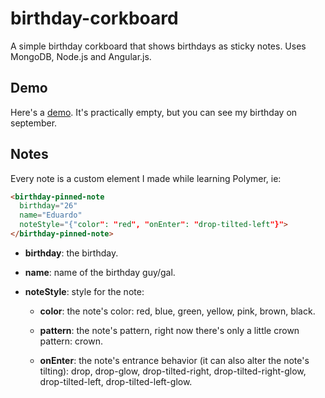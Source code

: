 birthday-corkboard
==================

A simple birthday corkboard that shows birthdays as sticky notes. Uses MongoDB, Node.js and Angular.js.

Demo
----
Here's a [demo](http://birthday-corkboard-001.herokuapp.com). It's practically empty, but you can see my birthday on september.

Notes
-----

Every note is a custom element I made while learning Polymer, ie:

```html
<birthday-pinned-note
  birthday="26" 
  name="Eduardo" 
  noteStyle="{"color": "red", "onEnter": "drop-tilted-left"}">
</birthday-pinned-note>
```

* **birthday**: the birthday.

* **name**: name of the birthday guy/gal.

* **noteStyle**: style for the note:

  + **color**: the note's color: red, blue, green, yellow, pink, brown, black.
  
  + **pattern**: the note's pattern, right now there's only a little crown pattern: crown.
  
  + **onEnter**: the note's entrance behavior (it can also alter the note's tilting): drop, drop-glow, drop-tilted-right, drop-tilted-right-glow, drop-tilted-left, drop-tilted-left-glow.
